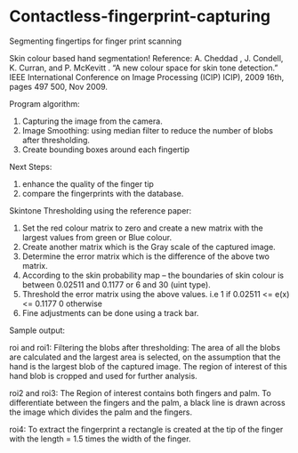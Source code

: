 # Contactless-fingerprint-capturing
Segmenting fingertips for finger print scanning

Skin colour based hand segmentation!
Reference:
A. Cheddad , J. Condell, K. Curran, and P. McKevitt . “A new colour space for skin tone detection.” IEEE International Conference on Image Processing (ICIP) ICIP), 2009 16th, pages 497 500, Nov 2009.

Program algorithm:
1. Capturing the image from the camera.
2. Image Smoothing: using median filter to reduce the number of blobs after thresholding.
3. Create bounding boxes around each fingertip

Next Steps:
1. enhance the quality of the finger tip
2. compare the fingerprints with the database.


Skintone Thresholding using the reference paper:
1. Set the red colour matrix to zero and create a new matrix with the largest values from green or Blue colour.
2. Create another matrix which is the Gray scale of the captured image.
3. Determine the error matrix which is the difference of the above two matrix.
4. According to the skin probability map – the boundaries of skin colour is between 0.02511 and 0.1177  or 6 and 30 (uint type).
5. Threshold the error matrix using the above values. i.e
  1 if	 0.02511 <= e(x) <= 0.1177
  0	otherwise
6. Fine adjustments can be done using a track bar.

Sample output:

roi and roi1:
Filtering the blobs after thresholding:
The area of all the blobs are calculated and the largest area is selected, on the assumption that the hand is the largest blob of the captured image.
The region of interest of this hand blob is cropped and used for further analysis.

roi2 and roi3:
The Region of interest contains both fingers and palm. To differentiate between the fingers and the palm, a black line is drawn across the image which divides the palm and the fingers.

roi4:
To extract the fingerprint a rectangle is created at the tip of the finger with the length = 1.5 times the width of the finger.


